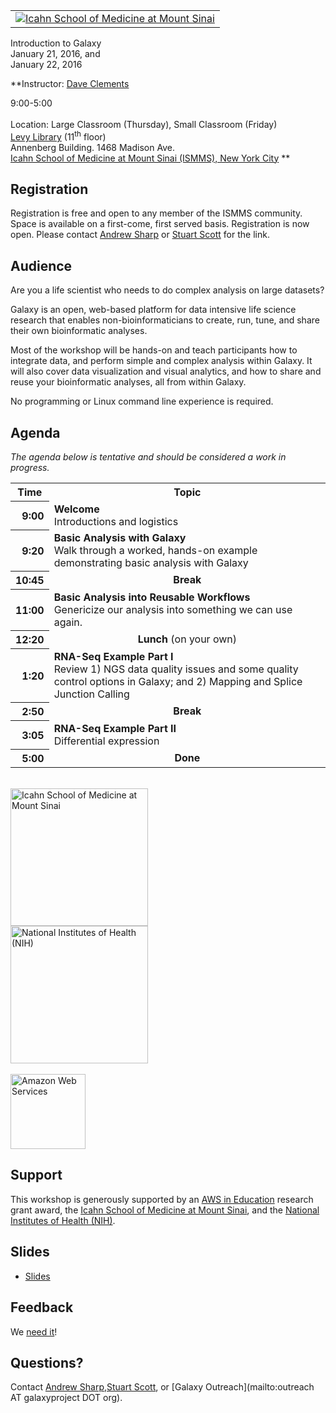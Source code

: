 <div class='center'>
<table>
  <tr>
    <td style=" border: none; text-align: center; vertical-align: middle;"> <a href='http://icahn.mssm.edu/'><img src="/src/Images/Logos/ISMMSLogo.jpg" alt="Icahn School of Medicine at Mount Sinai"  /></a> </td>
  </tr>
</table>


<div class='title'>Introduction to Galaxy<br />January 21, 2016, and<br />January 22, 2016</div>

**Instructor: [Dave Clements](/src/DaveClements/index.md)

9:00-5:00<br /><br />
Location: Large Classroom (Thursday), Small Classroom (Friday)<br /> [Levy Library](http://icahn.mssm.edu/about-us/services-and-resources/levy-library) (11<sup>th</sup> floor)<br /> Annenberg Building. 1468 Madison Ave.<br />
[Icahn School of Medicine at Mount Sinai (ISMMS), New York City](http://icahn.mssm.edu/)
**

</div>

## Registration

Registration is free and open to any member of the ISMMS community. Space is available on a first-come, first served basis. Registration is now open.  Please contact [Andrew Sharp](http://www.mountsinai.org/profiles/andrew-j-null-sharp) or [Stuart Scott](http://www.mountsinai.org/profiles/stuart-scott) for the link.

## Audience

Are you a life scientist who needs to do complex analysis on large datasets?

Galaxy is an open, web-based platform for data intensive life science research that enables non-bioinformaticians to create, run, tune, and share their own bioinformatic analyses.

Most of the workshop will be hands-on and teach participants how to integrate data, and perform simple and complex analysis within Galaxy.  It will also cover data visualization and visual analytics, and how to share and reuse your bioinformatic analyses, all from within Galaxy.

No programming or Linux command line experience is required.

## Agenda

*The agenda below is tentative and should be considered a work in progress.*

<table>
  <tr class="th" >
    <th> Time </th>
    <th> Topic </th>
  </tr>
  <tr>
    <th style=" text-align: right;"> 9:00 </th>
    <td> <strong>Welcome</strong><div class='indent'>Introductions and logistics</div> </td>
  </tr>
  <tr>
    <th style=" text-align: right;"> 9:20 </th>
    <td> <strong>Basic Analysis with Galaxy</strong><div class='indent'>Walk through a worked, hands-on example demonstrating basic analysis with Galaxy</div> </td>
  </tr>
  <tr>
    <th style=" text-align: right;"> 10:45 </th>
    <td style=" text-align: center;"> <strong>Break</strong> </td>
  </tr>
  <tr>
    <th style=" text-align: right;"> 11:00 </th>
    <td> <strong>Basic Analysis into Reusable Workflows</strong><div class='indent'>Genericize our analysis into something we can use again.</div> </td>
  </tr>
  <tr>
    <th style=" text-align: right;"> 12:20 </th>
    <td style=" text-align: center;"> <strong>Lunch</strong> (on your own) </td>
  </tr>
  <tr>
    <th style=" text-align: right;"> 1:20 </th>
    <td> <strong>RNA-Seq Example Part I</strong><div class='indent'>Review 1) NGS data quality issues and some quality control options in Galaxy; and 2) Mapping and Splice Junction Calling</div> </td>
  </tr>
  <tr>
    <th style=" text-align: right;"> 2:50 </th>
    <td style=" text-align: center;"> <strong>Break</strong> </td>
  </tr>
  <tr>
    <th style=" text-align: right;"> 3:05 </th>
    <td> <strong>RNA-Seq Example Part II</strong><div class='indent'> Differential expression</div> </td>
  </tr>
  <tr>
    <th style=" text-align: right;"> 5:00 </th>
    <td style=" text-align: center;"> <strong>Done</strong> </td>
  </tr>
</table>



<div class='right'><br />
<a href='http://icahn.mssm.edu/'><img src="/src/Images/Logos/ISMMSLogo.jpg" alt="Icahn School of Medicine at Mount Sinai" width="220" /></a><br />
<a href='http://www.nih.gov/'><img src="/src/Images/Logos/NIHwithTagline.png" alt="National Institutes of Health (NIH)" width="220" /></a><br /><br />
<div class='right'><a href='http://aws.amazon.com/'><img src="/src/Images/Logos/AWSLogo.png" alt="Amazon Web Services" width="120" /></a></div></div>

## Support

This workshop is generously supported by an [AWS in Education](http://aws.amazon.com/education/) research grant award, the [Icahn School of Medicine at Mount Sinai](http://icahn.mssm.edu/), and the [National Institutes of Health (NIH)](http://www.nih.gov/).

## Slides

* [Slides](PLACEHOLDER_ATTACHMENT_URL/src/Documents/Presentations/201601ISMMSWorkshop.pdf)

## Feedback

We [need it](http://bit.ly/ISMMS16)!

## Questions?

Contact [Andrew Sharp](http://www.mountsinai.org/profiles/andrew-j-null-sharp),[Stuart Scott](http://www.mountsinai.org/profiles/stuart-scott), or [Galaxy Outreach](mailto:outreach AT galaxyproject DOT org).
